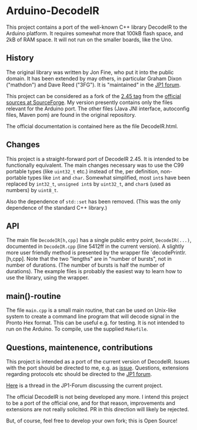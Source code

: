 # Arduino-DecodeIR

This project contains a port of the well-known C++ library DecodeIR to the
Arduino platform. It requires somewhat more that 100kB flash space, and 2kB of RAM space.
It will not run on the smaller boards, like the Uno.

## History
The original library was written by Jon Fine, who put it into the public domain.
It has been extended by may others,
in particular Graham Dixon ("mathdon") and Dave Reed ("3FG").
It is "maintained" in the [JP1 forum](http://www.hifi-remote.com/forums/index.php).


This project can be considered as a fork of the
[2.45 tag](https://sourceforge.net/p/controlremote/code/HEAD/tree/tags/decodeir-2.45/)
from the [official sources at SourceForge](https://sourceforge.net/p/controlremote/code/HEAD/tree/trunk/decodeir/).
My version presently contains only the files relevant for the Arduino port.
The other files (Java JNI interface, autoconfig files, Maven pom) are found in
the original repository.

The official documentation is contained here as the file DecodeIR.html.

## Changes
This project is a straight-forward port of DecodeIR 2.45. It is intended to
be functionally equivalent. The main changes necessary was to use the C99
portable types (like `uint32_t` etc.) instead of the, per definition, non-portable
types like `int` and `char`. Somewhat simplified, most `int`s have been replaced
by `int32_t`, `unsigned int`s by `uint32_t`, and `char`s (used as numbers) by
`uint8_t`.

Also the dependence of `std::set` has been removed.
(This was the only dependence of the standard C++ library.)

## API
The main file `DecodeIR[h,cpp]` has a single public entry point, `DecodeIR(...)`,
documented in `DecodeIR.cpp` (line 5412ff in the current version). A slightly more
user friendly method is presented by the wrapper file `decodePrintIr.[h,cpp].
Note that the two "lengths" are in "number of bursts", not in number of durations.
(The number of bursts is half the number of durations).
The example files is probably the easiest way to learn how to use the library,
using the wrapper.

## main()-routine
The file `main.cpp` is a small main routine, that can be used on Unix-like system
to create a command line program that will decode signal in the Pronto Hex format.
This can be useful e.g. for testing. It is not intended to run on the Arduino.
To compile, use the supplied `Makefile`.

## Questions, maintenence, contributions
This project is intended as a port of the current version of DecodeIR.
Issues with the port should be directed to me, e.g. as
[issue](https://github.com/bengtmartensson/Arduino-DecodeIR/issues).
Questions, extensions regarding protocols etc should be directed to the
[JP1 forum](http://www.hifi-remote.com/forums/index.php).

[Here](http://www.hifi-remote.com/forums/viewtopic.php?t=100598) is a thread
in the JP1-Forum discussing the current project.

The official DecodeIR is not being developed any more. I intend this project
to be a port of the official one, and for that reason, improvements and
extensions are not really solicited.
PR in this direction will likely be rejected.

But, of course, feel free to develop your own fork; this is Open Source!